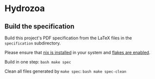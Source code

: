 # Hydrozoa

## Build the specification

Build this project's PDF specification from the LaTeX files in the `specification` subdirectory.

Please ensure that [nix is installed](https://nixos.org/download/#download-nix) in your system and [flakes are enabled](https://nixos.wiki/wiki/Flakes).

Build in one step:
    ```bash
    make spec
    ```

Clean all files generated by `make spec`:
    ```bash
    make spec-clean
    ```
